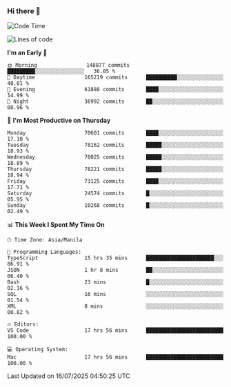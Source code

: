 ### Hi there 👋

<!--START_SECTION:waka-->
![Code Time](http://img.shields.io/badge/Code%20Time-6%2C121%20hrs%2019%20mins-blue)

![Lines of code](https://img.shields.io/badge/From%20Hello%20World%20I%27ve%20Written-142.4%20million%20lines%20of%20code-blue)

**I'm an Early 🐤** 

```text
🌞 Morning                148877 commits      █████████░░░░░░░░░░░░░░░░   36.05 % 
🌆 Daytime                165219 commits      ██████████░░░░░░░░░░░░░░░   40.01 % 
🌃 Evening                61888 commits       ████░░░░░░░░░░░░░░░░░░░░░   14.99 % 
🌙 Night                  36992 commits       ██░░░░░░░░░░░░░░░░░░░░░░░   08.96 % 
```
📅 **I'm Most Productive on Thursday** 

```text
Monday                   70601 commits       ████░░░░░░░░░░░░░░░░░░░░░   17.10 % 
Tuesday                  78162 commits       █████░░░░░░░░░░░░░░░░░░░░   18.93 % 
Wednesday                78025 commits       █████░░░░░░░░░░░░░░░░░░░░   18.89 % 
Thursday                 78221 commits       █████░░░░░░░░░░░░░░░░░░░░   18.94 % 
Friday                   73125 commits       ████░░░░░░░░░░░░░░░░░░░░░   17.71 % 
Saturday                 24574 commits       █░░░░░░░░░░░░░░░░░░░░░░░░   05.95 % 
Sunday                   10268 commits       █░░░░░░░░░░░░░░░░░░░░░░░░   02.49 % 
```


📊 **This Week I Spent My Time On** 

```text
🕑︎ Time Zone: Asia/Manila

💬 Programming Languages: 
TypeScript               15 hrs 35 mins      ██████████████████████░░░   86.91 % 
JSON                     1 hr 8 mins         ██░░░░░░░░░░░░░░░░░░░░░░░   06.40 % 
Bash                     23 mins             █░░░░░░░░░░░░░░░░░░░░░░░░   02.16 % 
SQL                      16 mins             ░░░░░░░░░░░░░░░░░░░░░░░░░   01.54 % 
XML                      8 mins              ░░░░░░░░░░░░░░░░░░░░░░░░░   00.82 % 

🔥 Editors: 
VS Code                  17 hrs 56 mins      █████████████████████████   100.00 % 

💻 Operating System: 
Mac                      17 hrs 56 mins      █████████████████████████   100.00 % 
```


 Last Updated on 16/07/2025 04:50:25 UTC
<!--END_SECTION:waka-->


<!--
**rad182/rad182** is a ✨ _special_ ✨ repository because its `README.md` (this file) appears on your GitHub profile.

Here are some ideas to get you started:

- 🔭 I’m currently working on ...
- 🌱 I’m currently learning ...
- 👯 I’m looking to collaborate on ...
- 🤔 I’m looking for help with ...
- 💬 Ask me about ...
- 📫 How to reach me: ...
- 😄 Pronouns: ...
- ⚡ Fun fact: ...
-->
